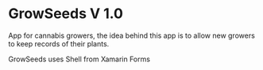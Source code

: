 # GrowSeeds V 1.0
App for cannabis growers, the idea behind this app is to allow new growers to keep records of their plants.

GrowSeeds uses Shell from Xamarin Forms

